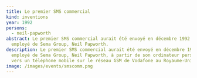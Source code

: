 ```yaml
---
title: Le premier SMS commercial
kind: inventions
year: 1992
persons:
  - neil-papworth
abstract: Le premier SMS commercial aurait été envoyé en décembre 1992 par un
  employé de Sema Group, Neil Papworth.
description: Le premier SMS commercial aurait été envoyé en décembre 1992 par un
  employé de Sema Group, Neil Papworth, à partir de son ordinateur personnel
  vers un téléphone mobile sur le réseau GSM de Vodafone au Royaume-Uni.
image: /images/events/smscomm.png
---
```

